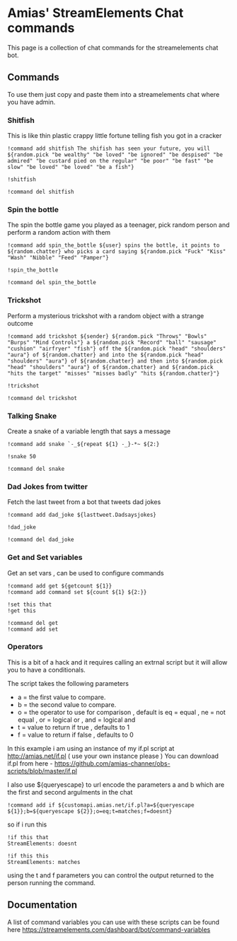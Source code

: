 # Amias' StreamElements Chat commands

This page is a collection of chat commands for the streamelements chat bot. 


## Commands

To use them just copy and paste them into a streamelements chat where you have admin.

### Shitfish

This is like thin plastic crappy little fortune telling fish you got in a cracker
```
!command add shitfish The shifish has seen your future, you will ${random.pick "be wealthy" "be loved" "be ignored" "be despised" "be admired" "be custard pied on the regular" "be poor" "be fast" "be slow" "be loved" "be loved" "be a fish"}

!shitfish

!command del shitfish
```

### Spin the bottle

The spin the bottle game you played as a teenager, pick random person and perform a random action with them
```
!command add spin_the_bottle ${user} spins the bottle, it points to ${random.chatter} who picks a card saying ${random.pick "Fuck" "Kiss" "Wash" "Nibble" "Feed" "Pamper"}

!spin_the_bottle

!command del spin_the_bottle
```

### Trickshot

Perform a mysterious trickshot with a random object with a strange outcome
```
!command add trickshot ${sender} ${random.pick "Throws" "Bowls" "Burps" "Mind Controls"} a ${random.pick "Record" "ball" "sausage" "cushion" "airfryer" "fish"} off the ${random.pick "head" "shoulders" "aura"} of ${random.chatter} and into the ${random.pick "head" "shoulders" "aura"} of ${random.chatter} and then into ${random.pick "head" "shoulders" "aura"} of ${random.chatter} and ${random.pick "hits the target" "misses" "misses badly" "hits ${random.chatter}"}

!trickshot

!command del trickshot
```

### Talking Snake 

Create a snake of a variable length that says a message
```
!command add snake `-_${repeat ${1} -_}-*~ ${2:}

!snake 50

!command del snake
```

### Dad Jokes from twitter

Fetch the last tweet from a bot that tweets dad jokes
```
!command add dad_joke ${lasttweet.Dadsaysjokes}

!dad_joke

!command del dad_joke
```

### Get and Set variables 

Get an set vars , can be used to configure commands
```
!command add get ${getcount ${1}}
!command add command set ${count ${1} ${2:}}

!set this that 
!get this 

!command del get
!command add set
```

### Operators ###

This is a bit of a hack and it requires calling an extrnal script but it will allow you to have a conditionals.

The script takes the following parameters 
* a = the first value to compare.
* b = the second value to compare. 
* o = the operator to use for comparison , default is eq = equal , ne = not equal , or = logical or , and = logical and
* t = value to return if true , defaults to 1
* f = value to return if false , defaults to 0

In this example i am using an instance of my if.pl script at http://amias.net/if.pl ( use your own instance please )
You can download if.pl from here - https://github.com/amias-channer/obs-scripts/blob/master/if.pl

I also use ${queryescape} to url encode the parameters a and b which are the first and second argulments in the chat
```
!command add if ${customapi.amias.net/if.pl?a=${queryescape ${1}};b=${queryescape ${2}};o=eq;t=matches;f=doesnt}
```
so if i run this 
```
!if this that
StreamElements: doesnt

!if this this
StreamElements: matches
```
using the t and f parameters you can control the output returned to the person running the command.

## Documentation

A list of command variables you can use with these scripts can be found here 
https://streamelements.com/dashboard/bot/command-variables

